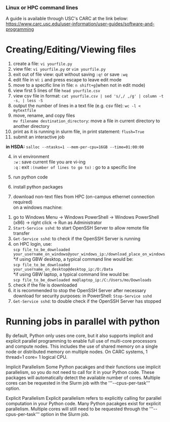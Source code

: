 ### Linux or HPC command lines 
A guide is available through USC's CARC at the link below:
https://www.carc.usc.edu/user-information/user-guides/software-and-programming
# Creating/Editing/Viewing files <br>
1. create a file: ```vi yourfile.py```
2. view file: ```vi yourfile.py``` or ```vim yourfile.py```
3. exit out of file view: quit without saving ```:q!``` or save ```:wq```
4. edit file in vi: ```i``` and press escape to leave edit mode
5. move to a specific line in file: ```n shift+g```(when not in edit mode)
6. view first 5 lines of file ```head yourfile.csv```
7. view csv file in format: 
```cat yourfile.csv | sed 's/,/ ,/g' | column -t -s, | less -S```
8. output the number of lines in a text file (e.g. csv file): 
```wc -l < mytextfile```
9. move, rename, and copy files  
```mv filename destination_directory```: move a file in current directory to another directory  
10. print as it is running in slurm file,
    in print statement: ```flush=True```
10. submit an interactive job 

**in HSDA:**
```salloc --ntasks=1 --mem-per-cpu=16GB --time=01:00:00```



4. in vi environment  
```:w``` : save current file you are vi-ing  
```:q``` : exit 
```:(number of lines to go to)``` : go to a specific line  


6. run python code 

7. install python packages 

8. download non-text files from HPC (on-campus ethernet connection required)  
on a windows machine:  
1) go to Windows Menu -> Windows PowerShell -> Windows PowerShell (x86) -> right click -> Run as Administrator  
2) ```Start-Service sshd```: to start OpenSSH Server to allow remote file transfer    
3) ```Get-Service sshd```: to check if the OpenSSH Server is running  
4) on HPC login, use:  
```scp file_to_be_downloaded your_username_on_windows@your_windows_ip:/download_place_on_windows```  
*if using GBW desktop, a typical command line would be:  
```scp file_to_be_downloaded your_username_on_desktop@desktop_ip:/D:/Data```  
*if using GBW laptop, a typical command line would be:  
```scp file_to_be_downloaded mo@laptop_ip:/C:/Users/mo/Downloads```  
5) check if the file is downloaded  
6) it is recommended to stop the OpenSSH Server after necessary download for security purposes: in PowerShell: ```Stop-Service sshd```  
7) ```Get-Service sshd```: to double check if the OpenSSH Server has stopped  
# Running jobs in parallel with python <br>
By default, Python only uses one core, but it also supports implicit and explicit parallel programming to enable full use of multi-core processors and compute nodes. This includes the use of shared memory on a single node or distributed memory on multiple nodes. On CARC systems, 1 thread=1 core= 1 logical CPU.

Implicit Parallelism
Some Python pacakges and their functions use implicit parallelism, so you do not need to call for it in your Python code. These packages will automatically detect the available number of cores. Multiple cores can be requested in the Slurm job with the '''--cpus-per-task''' option.

Explicit Parallelism
Explicit parallelism refers to explicitly calling for parallel computation in your Python code. Many Python pacakges exist for explicit parallelism. Multiple cores will still need to be requested through the '''--cpus-per-task''' option in the Slurm job.

